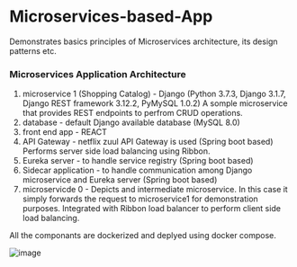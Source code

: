 # Microservices-based-App
Demonstrates basics principles of  Microservices architecture, its design patterns etc.

### Microservices Application Architecture
1. microservice 1 (Shopping Catalog) - 
		Django (Python 3.7.3, Django 3.1.7, Django REST framework 3.12.2, PyMySQL 1.0.2)
 		A somple microservice that provides REST endpoints to perfrom CRUD operations.
2. database - default Django available database (MySQL 8.0)
3. front end app - REACT
4. API Gateway - netflix zuul API Gateway is used (Spring boot based) Performs server side load balancing using Ribbon.
5. Eureka server - to handle service registry (Spring boot based)
6. Sidecar application - to handle communication among Django microservice and Eureka server (Spring boot based)
7. microservicde 0 - Depicts and intermediate microservice. In this case it simply forwards the request to microservice1 for demonstration purposes. Integrated with Ribbon load balancer to perform client side load balancing.

All the componants are dockerized and deplyed using docker compose.

![image](https://user-images.githubusercontent.com/47441406/114512353-5e7c1500-9c7c-11eb-91df-a58f65a72d8a.png)







